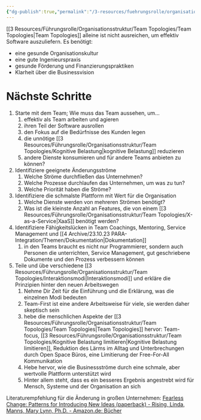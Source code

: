 ```yaml
---
{"dg-publish":true,"permalink":"/3-resources/fuehrungsrolle/organisationsstruktur/team-topologies/einfuehrung-und-naechste-schritte/","created":"2024-04-28T16:12:14.592+02:00","updated":"2024-04-28T16:51:56.379+02:00"}
---
```



[[3 Resources/Führungsrolle/Organisationsstruktur/Team Topologies/Team Topologies\|Team Topologies]] alleine ist nicht ausreichen, um effektiv Software auszuliefern. Es benötigt:
- eine gesunde Organisationskultur
- eine gute Ingenieurspraxis
- gesunde Förderung und Finanzierungspraktiken
- Klarheit über die Businessvision

# Nächste Schritte

1. Starte mit dem Team; Wie muss das Team aussehen, um...
	1. effektiv als Team arbeiten und agieren
	2. ihren Teil der Software ausrollen
	3. den Fokus auf die Bedürfnisse des Kunden legen
	4. die unnötige [[3 Resources/Führungsrolle/Organisationsstruktur/Team Topologies/Kognitive Belastung\|kognitive Belastung]] reduzieren
	5. andere Dienste konsumieren und für andere Teams anbieten zu können?
2. Identifiziere geeignete Änderungsströme
	1. Welche Ströme durchfließen das Unternehmen?
	2. Welche Prozesse durchlaufen das Unternehmen, um was zu tun?
	3.  Welche Priorität haben die Ströme?
3. Identifiziere die schmalste Plattform mit Wert für die Organisation
	1. Welche Dienste werden von mehreren Strömen benötigt?
	2. Was ist die kleinste Anzahl an Features, die von einem [[3 Resources/Führungsrolle/Organisationsstruktur/Team Topologies/X-as-a-Service\|XaaS]] benötigt werden?
4. Identifiziere Fähigkeitslücken in Team Coachings, Mentoring, Service Management und [[4 Archive/23.10.23 PARA-Integration/Themen/Dokumentation\|Dokumentation]]
	1. in den Teams braucht es nicht nur Programmierer, sondern auch Personen die unterrichten, Service Management, gut geschriebene Dokumente und den Prozess verbessern können
5. Teile und übe verschiedene [[3 Resources/Führungsrolle/Organisationsstruktur/Team Topologies/Interaktionsmodi\|Interaktionsmodi]] und erkläre die Prinzipien hinter den neuen Arbeitswegen
	1. Nehme Dir Zeit für die Einführung und die Erklärung, was die einzelnen Modi bedeuten
	2. Team-First ist eine andere Arbeitsweise für viele, sie werden daher skeptisch sein
	3. hebe die menschlichen Aspekte der [[3 Resources/Führungsrolle/Organisationsstruktur/Team Topologies/Team Topologies\|Team Topologies]] hervor: Team-focus, [[3 Resources/Führungsrolle/Organisationsstruktur/Team Topologies/Kognitive Belastung limitieren\|Kognitive Belastung limitieren]], Reduktion des Lärms im Alltag und Unterbrechungen durch Open Space Büros, eine Limitierung der Free-For-All Kommunikation
	4. Hebe hervor, wie die Businessströme durch eine schmale, aber wertvolle Plattform unterstützt wird
	5. Hinter allem steht, dass es ein besseres Ergebnis angestrebt wird für Mensch, Systeme und der Organisation an sich

Literaturempfehlung für die Änderung in großen Unternehmen: [Fearless Change: Patterns for Introducing New Ideas (paperback) - Rising, Linda, Manns, Mary Lynn, Ph.D. - Amazon.de: Bücher](https://www.amazon.de/Fearless-Change-Patterns-Introducing-paperback/dp/0134395255)
